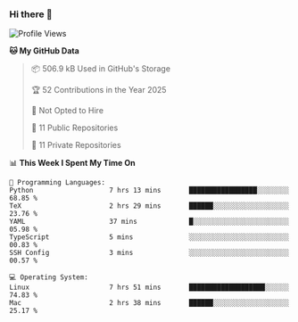 ### Hi there 👋

<!--
**huayuan4396/huayuan4396** is a ✨ _special_ ✨ repository because its `README.md` (this file) appears on your GitHub profile.

Here are some ideas to get you started:

- 🔭 I’m currently working on ...
- 🌱 I’m currently learning ...
- 👯 I’m looking to collaborate on ...
- 🤔 I’m looking for help with ...
- 💬 Ask me about ...
- 📫 How to reach me: ...
- 😄 Pronouns: ...
- ⚡ Fun fact: ...
-->

<!--START_SECTION:waka-->
![Profile Views](http://img.shields.io/badge/Profile%20Views-1-blue)

**🐱 My GitHub Data** 

> 📦 506.9 kB Used in GitHub's Storage 
 > 
> 🏆 52 Contributions in the Year 2025
 > 
> 🚫 Not Opted to Hire
 > 
> 📜 11 Public Repositories 
 > 
> 🔑 11 Private Repositories 
 > 
📊 **This Week I Spent My Time On** 

```text
💬 Programming Languages: 
Python                   7 hrs 13 mins       █████████████████░░░░░░░░   68.85 % 
TeX                      2 hrs 29 mins       ██████░░░░░░░░░░░░░░░░░░░   23.76 % 
YAML                     37 mins             █░░░░░░░░░░░░░░░░░░░░░░░░   05.98 % 
TypeScript               5 mins              ░░░░░░░░░░░░░░░░░░░░░░░░░   00.83 % 
SSH Config               3 mins              ░░░░░░░░░░░░░░░░░░░░░░░░░   00.57 % 

💻 Operating System: 
Linux                    7 hrs 51 mins       ███████████████████░░░░░░   74.83 % 
Mac                      2 hrs 38 mins       ██████░░░░░░░░░░░░░░░░░░░   25.17 % 
```


<!--END_SECTION:waka-->
